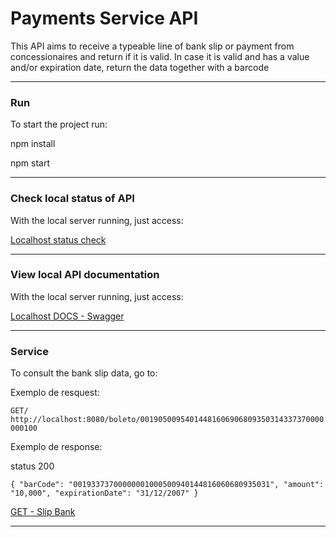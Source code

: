 # Payments Service API

This API aims to receive a typeable line of bank slip or payment from concessionaires and return if it is valid. In case it is valid and has a value and/or expiration date, return the data together with a barcode

---

### Run
To start the project run:

npm install

npm start

---

### Check local status of API

With the local server running, just access:

[Localhost status check](http://localhost:3000/v1)

---

### View local API documentation

With the local server running, just access:

[Localhost DOCS - Swagger](http://localhost:3000/swagger/)

---

### Service

To consult the bank slip data, go to:

Exemplo de resquest:

`GET/ http://localhost:8080/boleto/00190500954014481606906809350314337370000000100`

Exemplo de response:

status 200

`{
  "barCode": "00193373700000001000500940144816060680935031",
  "amount": "10,000",
  "expirationDate": "31/12/2007"
}`

[GET - Slip Bank](http://localhost:3000/boleto/00190500954014481606906809350314337370000000100)

---

